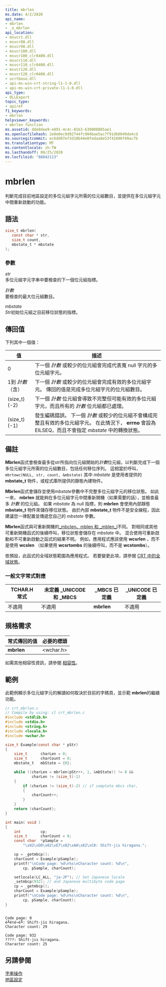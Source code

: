 ```yaml
---
title: mbrlen
ms.date: 4/2/2020
api_name:
- mbrlen
- _o_mbrlen
api_location:
- msvcrt.dll
- msvcr80.dll
- msvcr90.dll
- msvcr100.dll
- msvcr100_clr0400.dll
- msvcr110.dll
- msvcr110_clr0400.dll
- msvcr120.dll
- msvcr120_clr0400.dll
- ucrtbase.dll
- api-ms-win-crt-string-l1-1-0.dll
- api-ms-win-crt-private-l1-1-0.dll
api_type:
- DLLExport
topic_type:
- apiref
f1_keywords:
- mbrlen
helpviewer_keywords:
- mbrlen function
ms.assetid: dde8dee9-e091-4c4c-81b3-639808885ae1
ms.openlocfilehash: 2e0e0ec9d92744fc904bae5ac7f91db8049de4cd
ms.sourcegitcommit: ec6dd97ef3d10b44e0fedaa8e53f41696f49ac7b
ms.translationtype: MT
ms.contentlocale: zh-TW
ms.lasthandoff: 08/25/2020
ms.locfileid: "88842113"
---
```

# <a name="mbrlen"></a>mbrlen

判斷完成目前地區設定的多位元組字元所需的位元組數目，並提供在多位元組字元中間重新啟動的功能。

## <a name="syntax"></a>語法

```C
size_t mbrlen(
   const char * str,
   size_t count,
   mbstate_t * mbstate
);
```

### <a name="parameters"></a>參數

*str*<br/>
多位元組字元字串中要檢查的下一個位元組指標。

*計數*<br/>
要檢查的最大位元組數目。

*mbstate*<br/>
*Str*初始位元組之目前移位狀態的指標。

## <a name="return-value"></a>傳回值

下列其中一個值：

| 值 | 描述 |
|--|--|
| 0 | 下一個 *計數* 或較少的位元組會完成代表寬 null 字元的多位元組字元。 |
| 1到 *計數*（含） | 下一個 *計數* 或較少的位元組會完成有效的多位元組字元。 傳回的值是完成多位元組字元的位元組數目。 |
| (size_t)(-2) | 下一個 *計數* 位元組會導致不完整但可能有效的多位元組字元，而且所有的 *計數* 位元組都已處理。 |
| (size_t)(-1) | 發生編碼錯誤。 下一個 *計數* 或較少的位元組不會構成完整且有效的多位元組字元。 在此情況下， **errno** 會設為 EILSEQ，而且不會指定 *mbstate* 中的轉換狀態。 |

## <a name="remarks"></a>備註

**Mbrlen**函式會檢查最多從*str*所指向位元組開始的*計數*位元組，以判斷完成下一個多位元組字元所需的位元組數目，包括任何移位序列。 這相當於呼叫， `mbrtowc(NULL, str, count, &mbstate)` 其中 *mbstate* 是使用者提供的 **mbstate_t** 物件，或程式庫所提供的靜態內建物件。

**Mbrlen**函式會儲存並使用*mbstate*參數中不完整多位元組字元的移位狀態。 如此一來， **mbrlen** 就能夠在多位元組字元中間重新開機（如果需要的話），並檢查最多 *計數* 的位元組。 如果 *mbstate* 為 null 指標，則 **mbrlen** 會使用內部靜態 **mbstate_t** 物件來儲存移位狀態。 由於內部 **mbstate_t** 物件不是安全線程，因此建議您一律配置並傳遞您自己的 *mbstate* 參數。

**Mbrlen**函式與可重新開機的[_mbclen、mblen 和 _mblen_l](mbclen-mblen-mblen-l.md)不同。 對相同或其他可重新開機函式的後續呼叫，移位狀態會儲存在 *mbstate* 中。 混合使用可重新啟動和不可重新啟動之函式的結果不明。  例如，應用程式應該使用 **wcsrlen** ，而不是使用 **wcslen** （如果使用 **wcsrtombs** 的後續呼叫，而不是 **wcstombs**）。

依預設，此函式的全域狀態範圍為應用程式。 若要變更此項，請參閱 [CRT 中的全域狀態](../global-state.md)。

### <a name="generic-text-routine-mappings"></a>一般文字常式對應

|TCHAR.H 常式|未定義 _UNICODE 和 _MBCS|_MBCS 已定義|_UNICODE 已定義|
|---------------------|------------------------------------|--------------------|-----------------------|
|不適用|不適用|**mbrlen**|不適用|

## <a name="requirements"></a>規格需求

|常式傳回的值|必要的標頭|
|-------------|---------------------|
|**mbrlen**|\<wchar.h>|

如需其他相容性資訊，請參閱 [相容性](../../c-runtime-library/compatibility.md)。

## <a name="example"></a>範例

此範例顯示多位元組字元的解讀如何取決於目前的字碼頁，並示範 **mbrlen**的繼續功能。

```C
// crt_mbrlen.c
// Compile by using: cl crt_mbrlen.c
#include <stdlib.h>
#include <stdio.h>
#include <string.h>
#include <locale.h>
#include <wchar.h>

size_t Example(const char * pStr)
{
    size_t      charLen = 0;
    size_t      charCount = 0;
    mbstate_t   mbState = {0};

    while ((charLen = mbrlen(pStr++, 1, &mbState)) != 0 &&
            charLen != (size_t)-1)
    {
        if (charLen != (size_t)-2) // if complete mbcs char,
        {
            charCount++;
        }
    }
    return (charCount);
}

int main( void )
{
    int         cp;
    size_t      charCount = 0;
    const char  *pSample =
        "\x82\xD0\x82\xE7\x82\xAA\x82\xC8: Shift-jis hiragana.";

    cp = _getmbcp();
    charCount = Example(pSample);
    printf("\nCode page: %d\n%s\nCharacter count: %d\n",
        cp, pSample, charCount);

    setlocale(LC_ALL, "ja-JP"); // Set Japanese locale
    _setmbcp(932); // and Japanese multibyte code page
    cp = _getmbcp();
    charCount = Example(pSample);
    printf("\nCode page: %d\n%s\nCharacter count: %d\n",
        cp, pSample, charCount);
}
```

```Output

Code page: 0
é╨éτé¬é╚: Shift-jis hiragana.
Character count: 29

Code page: 932
????: Shift-jis hiragana.
Character count: 25
```

## <a name="see-also"></a>另請參閱

[字串操作](../../c-runtime-library/string-manipulation-crt.md)<br/>
[地區設定](../../c-runtime-library/locale.md)<br/>
